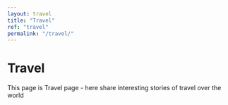 ```yaml
---
layout: travel
title: "Travel"
ref: "travel"
permalink: "/travel/"
---
```

# Travel

This page is Travel page - here share interesting stories of travel over the world